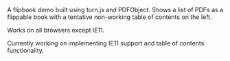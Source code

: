 A flipbook demo built using turn.js and PDFObject. Shows a list of PDFs as a flippable book with a tentative non-working table of contents on the left.

Works on all browsers except IE11.

Currently working on implementing IE11 support and table of contents functionality.
